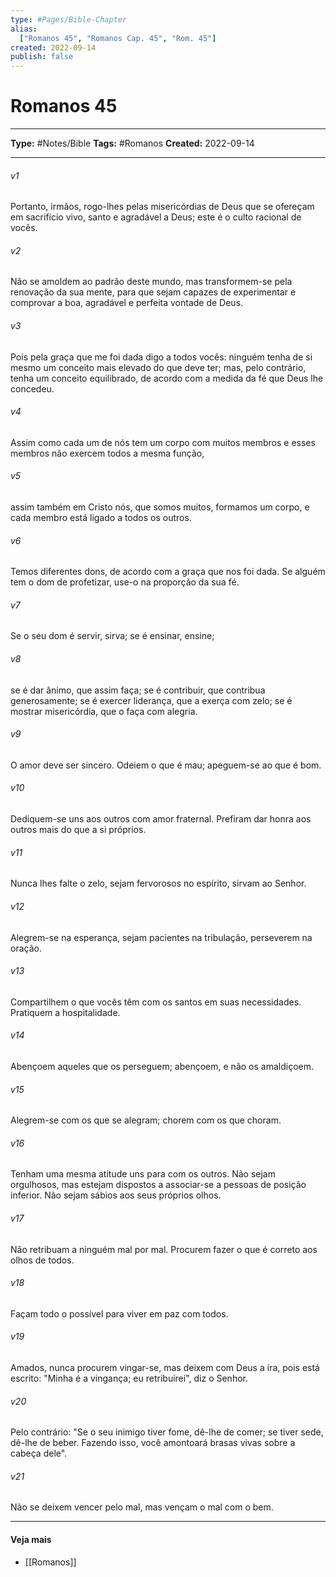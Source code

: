 ```yaml
---
type: #Pages/Bible-Chapter
alias:
  ["Romanos 45", "Romanos Cap. 45", "Rom. 45"]
created: 2022-09-14
publish: false
---
```


# Romanos 45

---

**Type:** #Notes/Bible
**Tags:** #Romanos
**Created:** 2022-09-14

---

###### v1
Portanto, irmãos, rogo-lhes pelas misericórdias de Deus que se ofereçam em sacrifício vivo, santo e agradável a Deus; este é o culto racional de vocês.
###### v2
Não se amoldem ao padrão deste mundo, mas transformem-se pela renovação da sua mente, para que sejam capazes de experimentar e comprovar a boa, agradável e perfeita vontade de Deus.
###### v3
Pois pela graça que me foi dada digo a todos vocês: ninguém tenha de si mesmo um conceito mais elevado do que deve ter; mas, pelo contrário, tenha um conceito equilibrado, de acordo com a medida da fé que Deus lhe concedeu.
###### v4
Assim como cada um de nós tem um corpo com muitos membros e esses membros não exercem todos a mesma função,
###### v5
assim também em Cristo nós, que somos muitos, formamos um corpo, e cada membro está ligado a todos os outros.
###### v6
Temos diferentes dons, de acordo com a graça que nos foi dada. Se alguém tem o dom de profetizar, use-o na proporção da sua fé.
###### v7
Se o seu dom é servir, sirva; se é ensinar, ensine;
###### v8
se é dar ânimo, que assim faça; se é contribuir, que contribua generosamente; se é exercer liderança, que a exerça com zelo; se é mostrar misericórdia, que o faça com alegria.
###### v9
O amor deve ser sincero. Odeiem o que é mau; apeguem-se ao que é bom.
###### v10
Dediquem-se uns aos outros com amor fraternal. Prefiram dar honra aos outros mais do que a si próprios.
###### v11
Nunca lhes falte o zelo, sejam fervorosos no espírito, sirvam ao Senhor.
###### v12
Alegrem-se na esperança, sejam pacientes na tribulação, perseverem na oração.
###### v13
Compartilhem o que vocês têm com os santos em suas necessidades. Pratiquem a hospitalidade.
###### v14
Abençoem aqueles que os perseguem; abençoem, e não os amaldiçoem.
###### v15
Alegrem-se com os que se alegram; chorem com os que choram.
###### v16
Tenham uma mesma atitude uns para com os outros. Não sejam orgulhosos, mas estejam dispostos a associar-se a pessoas de posição inferior. Não sejam sábios aos seus próprios olhos.
###### v17
Não retribuam a ninguém mal por mal. Procurem fazer o que é correto aos olhos de todos.
###### v18
Façam todo o possível para viver em paz com todos.
###### v19
Amados, nunca procurem vingar-se, mas deixem com Deus a ira, pois está escrito: "Minha é a vingança; eu retribuirei", diz o Senhor.
###### v20
Pelo contrário: "Se o seu inimigo tiver fome, dê-lhe de comer; se tiver sede, dê-lhe de beber. Fazendo isso, você amontoará brasas vivas sobre a cabeça dele".
###### v21
Não se deixem vencer pelo mal, mas vençam o mal com o bem.


---

#### Veja mais

- [[Romanos]]
